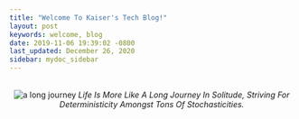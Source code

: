 ```yaml
---
title: "Welcome To Kaiser's Tech Blog!"
layout: post
keywords: welcome, blog
date: 2019-11-06 19:39:02 -0800
last_updated: December 26, 2020
sidebar: mydoc_sidebar
---
```


<br/>
<center>
    <img src="{{ "images/a_long_journey.jpg" }}" alt="a long journey"/>
    <I>Life Is More Like A Long Journey In Solitude, Striving For Deterministicity Amongst Tons Of Stochasticities.</I>
</center>
